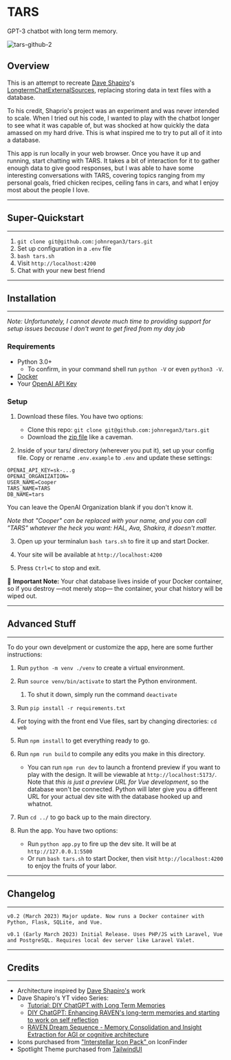 # TARS

GPT-3 chatbot with long term memory.

![tars-github-2](https://user-images.githubusercontent.com/2053940/224233487-3e2e4c17-670e-4cb8-9561-929d1fa7b76e.jpg)

## Overview

This is an attempt to recreate [Dave Shapiro](https://www.patreon.com/daveshap)'s [LongtermChatExternalSources](https://github.com/daveshap/LongtermChatExternalSources), replacing storing data in text files with a database.

To his credit, Shaprio's project was an experiment and was never intended to scale. When I tried out his code, I wanted to play with the chatbot longer to see what it was capable of, but was shocked at how quickly the data amassed on my hard drive.  This is what inspired me to try to put all of it into a database.

This app is run locally in your web browser. Once you have it up and running, start chatting with TARS. It takes a bit of interaction for it to gather enough data to give good responses, but I was able to have some interesting conversations with TARS, covering topics ranging from my personal goals, fried chicken recipes, ceiling fans in cars, and what I enjoy most about the people I love.

---
## Super-Quickstart
---

1. `git clone git@github.com:johnregan3/tars.git`
2. Set up configuration in a `.env` file
3. `bash tars.sh`
4. Visit `http://localhost:4200`
5. Chat with your new best friend

---
## Installation
---
*Note: Unfortunately, I cannot devote much time to providing support for setup issues because I don't want to get fired from my day job*

### Requirements
- Python 3.0+
  - To confirm, in your command shell run `python -V` or even `python3 -V`.
- [Docker](https://docs.docker.com/get-docker/)
- Your [OpenAI API Key](https://help.openai.com/en/articles/4936850-where-do-i-find-my-secret-api-key)

### Setup
1. Download these files. You have two options:
    - Clone this repo: `git clone git@github.com:johnregan3/tars.git`
	- Download the [zip file](https://github.com/johnregan3/tars/archive/refs/heads/trunk.zip) like a caveman.

2. Inside of your tars/ directory (wherever you put it), set up your config file.  Copy or rename `.env.example` to `.env` and update these settings:
```
OPENAI_API_KEY=sk-...g
OPENAI_ORGANIZATION=
USER_NAME=Cooper
TARS_NAME=TARS
DB_NAME=tars
```
You can leave the OpenAI Organization blank if you don't know it.

*Note that "Cooper" can be replaced with your name, and you can call "TARS" whatever the heck you want: HAL, Ava, Shakira, it doesn't matter.*

3. Open up your terminalun `bash tars.sh` to fire it up and start Docker.

4. Your site will be available at `http://localhost:4200`

5. Press `Ctrl+C` to stop and exit.

🚨 **Important Note:** Your chat database lives inside of your Docker container, so if you destroy —not merely stop— the container, your chat history will be wiped out.

---
## Advanced Stuff
---
To do your own develpment or customize the app, here are some further instructions:

1. Run `python -m venv ./venv` to create a virtual environment.

2. Run `source venv/bin/activate` to start the Python environment.
   1. To shut it down, simply run the command `deactivate`

3. Run `pip install -r requirements.txt`

3. For toying with the front end Vue files, sart by changing directories: `cd web`

4. Run `npm install` to get everything ready to go.

5. Run `npm run build` to compile any edits you make in this directory.
    - You can run `npm run dev` to launch a frontend preview if you want to play with the design. It will be viewable at `http://localhost:5173/`. Note that *this is just a preview URL for Vue development*, so the database won't be connected. Python will later give you a different URL for your actual dev site with the database hooked up and whatnot.

6. Run `cd ../` to go back up to the main directory.

7. Run the app. You have two options:
    - Run `python app.py` to fire up the dev site. It will be at `http://127.0.0.1:5500`
	- Or run `bash tars.sh` to start Docker, then visit `http://localhost:4200` to enjoy the fruits of your labor.

---
## Changelog
---
```
v0.2 (March 2023) Major update. Now runs a Docker container with Python, Flask, SQLite, and Vue.

v0.1 (Early March 2023) Initial Release. Uses PHP/JS with Laravel, Vue and PostgreSQL. Requires local dev server like Laravel Valet.
```
---
## Credits
---

- Architecture inspired by [Dave Shapiro's](https://www.patreon.com/daveshap) work
- Dave Shapiro's YT video Series:
  - [Tutorial: DIY ChatGPT with Long Term Memories](https://www.youtube.com/watch?v=c3aiCrk0F0U)
  - [DIY ChatGPT: Enhancing RAVEN's long-term memories and starting to work on self reflection](https://www.youtube.com/watch?v=QGLF3UbDf7g)
  - [RAVEN Dream Sequence - Memory Consolidation and Insight Extraction for AGI or cognitive architecture](https://www.youtube.com/watch?v=QGLF3UbDf7g)
- Icons purchased from ["Interstellar Icon Pack" ](https://www.iconfinder.com/iconsets/interstellar) on IconFinder
- Spotlight Theme purchased from [TailwindUI](https://tailwindui.com/templates/spotlight)

